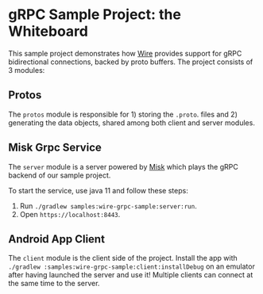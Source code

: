 gRPC Sample Project: the Whiteboard
=========

This sample project demonstrates how [Wire](https://github.com/square/wire/) provides support for
gRPC bidirectional connections, backed by proto buffers. The project consists of 3 modules:

Protos
------------

The `protos` module is responsible for 1) storing the `.proto`. files and 2) generating the data
objects, shared among both client and server modules.

Misk Grpc Service
------------

The `server` module is a server powered by [Misk](https://github.com/cashapp/misk) which plays the
gRPC backend of our sample project.

To start the service, use java 11 and follow these steps:

  1. Run `./gradlew samples:wire-grpc-sample:server:run`.
  2. Open `https://localhost:8443`.

Android App Client
------------

The `client` module is the client side of the project. Install the app with
`./gradlew :samples:wire-grpc-sample:client:installDebug` on an emulator after having launched the
server and use it! Multiple clients can connect at the same time to the server.
